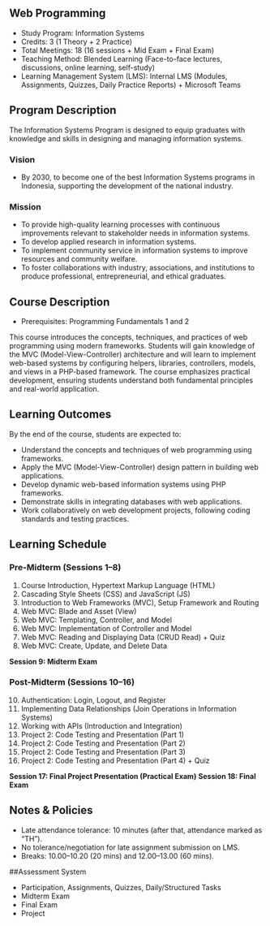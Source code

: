 ## Web Programming

- Study Program: Information Systems
- Credits: 3 (1 Theory + 2 Practice)
- Total Meetings: 18 (16 sessions + Mid Exam + Final Exam)
- Teaching Method: Blended Learning (Face-to-face lectures, discussions, online learning, self-study)
- Learning Management System (LMS): Internal LMS (Modules, Assignments, Quizzes, Daily Practice Reports) + Microsoft Teams

## Program Description

The Information Systems Program is designed to equip graduates with knowledge and skills in designing and managing information systems.

### Vision

- By 2030, to become one of the best Information Systems programs in Indonesia, supporting the development of the national industry.

### Mission

- To provide high-quality learning processes with continuous improvements relevant to stakeholder needs in information systems.
- To develop applied research in information systems.
- To implement community service in information systems to improve resources and community welfare.
- To foster collaborations with industry, associations, and institutions to produce professional, entrepreneurial, and ethical graduates.

## Course Description

- Prerequisites: Programming Fundamentals 1 and 2

This course introduces the concepts, techniques, and practices of web programming using modern frameworks. Students will gain knowledge of the MVC (Model-View-Controller) architecture and will learn to implement web-based systems by configuring helpers, libraries, controllers, models, and views in a PHP-based framework. The course emphasizes practical development, ensuring students understand both fundamental principles and real-world application.

## Learning Outcomes

By the end of the course, students are expected to:

- Understand the concepts and techniques of web programming using frameworks.
- Apply the MVC (Model-View-Controller) design pattern in building web applications.
- Develop dynamic web-based information systems using PHP frameworks.
- Demonstrate skills in integrating databases with web applications.
- Work collaboratively on web development projects, following coding standards and testing practices.

## Learning Schedule

### Pre-Midterm (Sessions 1–8)

1. Course Introduction, Hypertext Markup Language (HTML)
2. Cascading Style Sheets (CSS) and JavaScript (JS)
3. Introduction to Web Frameworks (MVC), Setup Framework and Routing
4. Web MVC: Blade and Asset (View)
5. Web MVC: Templating, Controller, and Model
6. Web MVC: Implementation of Controller and Model
7. Web MVC: Reading and Displaying Data (CRUD Read) + Quiz
8. Web MVC: Create, Update, and Delete Data

**Session 9: Midterm Exam**

### Post-Midterm (Sessions 10–16)
10. Authentication: Login, Logout, and Register
11. Implementing Data Relationships (Join Operations in Information Systems)
12. Working with APIs (Introduction and Integration)
13. Project 2: Code Testing and Presentation (Part 1)
14. Project 2: Code Testing and Presentation (Part 2)
15. Project 2: Code Testing and Presentation (Part 3)
16. Project 2: Code Testing and Presentation (Part 4) + Quiz

**Session 17: Final Project Presentation (Practical Exam)**
**Session 18: Final Exam**

## Notes & Policies

- Late attendance tolerance: 10 minutes (after that, attendance marked as “TH”).
- No tolerance/negotiation for late assignment submission on LMS.
- Breaks: 10.00–10.20 (20 mins) and 12.00–13.00 (60 mins).

##Assessment System

- Participation, Assignments, Quizzes, Daily/Structured Tasks
- Midterm Exam 
- Final Exam
- Project 

